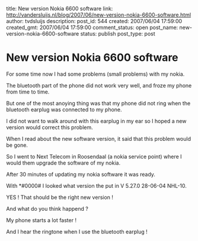 title: New version Nokia 6600 software
link: http://vandersluijs.nl/blog/2007/06/new-version-nokia-6600-software.html
author: tvdsluijs
description: 
post_id: 544
created: 2007/06/04 17:59:00
created_gmt: 2007/06/04 17:59:00
comment_status: open
post_name: new-version-nokia-6600-software
status: publish
post_type: post

# New version Nokia 6600 software

For some time now I had some problems (small problems) with my nokia.

  


  
The bluetooth part of the phone did not work very well, and froze my phone from time to time.

  


  


But one of the most anoying thing was that my phone did not ring when the bluetooth earplug was connected to my phone.

  


  


I did not want to walk around with this earplug in my ear so I hoped a new version would correct this problem.

  


  


When I read about the new software version, it said that this problem would be gone.

  


  


So I went to Next Telecom in Roosendaal (a nokia service point) where I would them upgrade the software of my nokia.

  


  


After 30 minutes of updating my nokia software it was ready.

  


  


With *#0000# I looked what version the put in V 5.27.0 28-06-04 NHL-10.

  


  


YES ! That should be the right new version !

  


  


And what do you think happend ?

  


My phone starts a lot faster !

  


And I hear the ringtone when I use the bluetooth earplug !